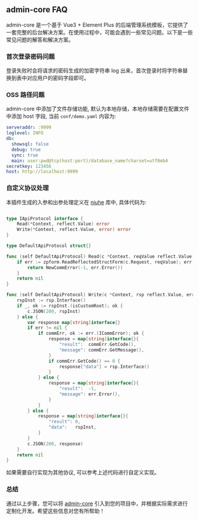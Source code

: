 ## admin-core FAQ
admin-core 是一个基于 Vue3 + Element Plus 的后端管理系统模板，它提供了一套完整的后台解决方案。在使用过程中，可能会遇到一些常见问题。以下是一些常见问题的解答和解决方案。
### 首次登录密码问题
登录失败时会将请求的密码生成的加密字符串 log 出来，首次登录时将字符串替换到表中对应用户的密码字段即可。

### OSS 路径问题
admin-core 中添加了文件存储功能, 默认为本地存储，本地存储需要在配置文件中添加 host 字段, 当前 `conf/demo.yaml` 内容为:
```yaml
serveraddr: :9999
loglevel: INFO
db:
  showsql: false
  debug: true
  sync: true
  main: user:pwd@tcp(host:port)/database_name?charset=utf8mb4
secretkey: 123456
host: http://localhost:9999
```
### 自定义协议处理
本插件生成的入参和出参处理定义在 [niuhe](https://github.com/ma-guo/niuhe/blob/master/protocol.go) 库中, 具体代码为:
```go

type IApiProtocol interface {
	Read(*Context, reflect.Value) error
	Write(*Context, reflect.Value, error) error
}

type DefaultApiProtocol struct{}

func (self DefaultApiProtocol) Read(c *Context, reqValue reflect.Value) error {
	if err := zpform.ReadReflectedStructForm(c.Request, reqValue); err != nil {
		return NewCommError(-1, err.Error())
	}
	return nil
}

func (self DefaultApiProtocol) Write(c *Context, rsp reflect.Value, err error) error {
	rspInst := rsp.Interface()
	if _, ok := rspInst.(isCustomRoot); ok {
		c.JSON(200, rspInst)
	} else {
		var response map[string]interface{}
		if err != nil {
			if commErr, ok := err.(ICommError); ok {
				response = map[string]interface{}{
					"result":  commErr.GetCode(),
					"message": commErr.GetMessage(),
				}
				if commErr.GetCode() == 0 {
					response["data"] = rsp.Interface()
				}
			} else {
				response = map[string]interface{}{
					"result":  -1,
					"message": err.Error(),
				}
			}
		} else {
			response = map[string]interface{}{
				"result": 0,
				"data":   rspInst,
			}
		}
		c.JSON(200, response)
	}
	return nil
}
```
如果需要自行实现为其他协议, 可以参考上述代码进行自定义实现。
### 总结
通过以上步骤，您可以将 [admin-core](https://github.com/ma-guo/admin-core) 引入到您的项目中，并根据实际需求进行定制化开发。希望这些信息对您有所帮助！
